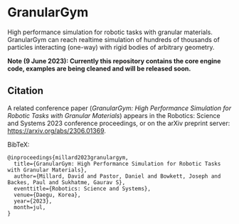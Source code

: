 # GranularGym

High performance simulation for robotic tasks with granular materials.
GranularGym can reach realtime simulation of hundreds of thousands of particles
interacting (one-way) with rigid bodies of arbitrary geometry.

**Note (9 June 2023): Currently this repository contains the core engine code,
examples are being cleaned and will be released soon.**


## Citation

A related conference paper (_GranularGym: High Performance Simulation for
  Robotic Tasks with Granular Materials_) appears in the Robotics: Science and
Systems 2023 conference proceedings, or on the arXiv preprint server:
https://arxiv.org/abs/2306.01369.

BibTeX:
```
@inproceedings{millard2023granulargym,
  title={GranularGym: High Performance Simulation for Robotic Tasks with Granular Materials},
  author={Millard, David and Pastor, Daniel and Bowkett, Joseph and Backes, Paul and Sukhatme, Gaurav S},
  eventtitle={Robotics: Science and Systems},
  venue={Daegu, Korea},
  year={2023},
  month=jul,
}
```
